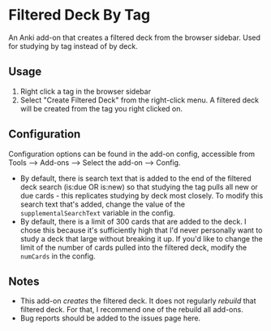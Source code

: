 # Filtered Deck By Tag
An Anki add-on that creates a filtered deck from the browser sidebar. Used for studying by tag instead of by deck.

## Usage
1. Right click a tag in the browser sidebar
2. Select "Create Filtered Deck" from the right-click menu. A filtered deck will be created from the tag you right clicked on. 

## Configuration
Configuration options can be found in the add-on config, accessible from Tools --> Add-ons --> Select the add-on --> Config. 
* By default, there is search text that is added to the end of the filtered deck search (is:due OR is:new) so that studying the tag pulls all new or due cards - this replicates studying by deck most closely. To modify this search text that's added, change the value of the `supplementalSearchText` variable in the config. 
* By default, there is a limit of 300 cards that are added to the deck. I chose this because it's sufficiently high that I'd never personally want to study a deck that large without breaking it up. If you'd like to change the limit of the number of cards pulled into the filtered deck, modify the `numCards` in the config. 

## Notes
* This add-on <i>creates</i> the filtered deck. It does not regularly <i>rebuild</i> that filtered deck. For that, I recommend one of the rebuild all add-ons. 
* Bug reports should be added to the issues page here. 
